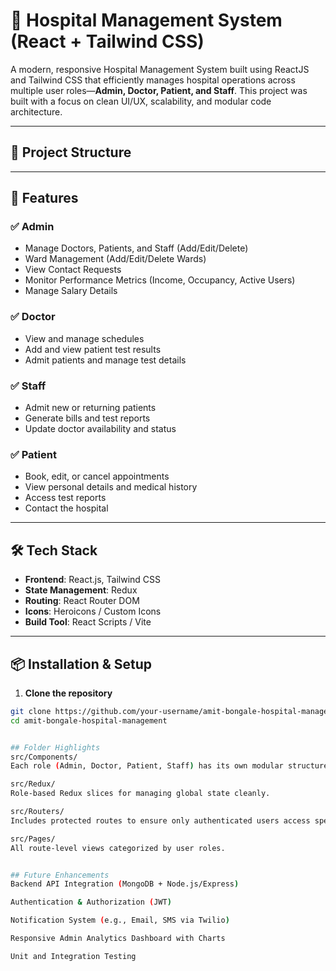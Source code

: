 # 🏥 Hospital Management System (React + Tailwind CSS)

A modern, responsive Hospital Management System built using ReactJS and Tailwind CSS that efficiently manages hospital operations across multiple user roles—**Admin, Doctor, Patient, and Staff**. This project was built with a focus on clean UI/UX, scalability, and modular code architecture.

---

## 📁 Project Structure


---

## 🚀 Features

### ✅ Admin
- Manage Doctors, Patients, and Staff (Add/Edit/Delete)
- Ward Management (Add/Edit/Delete Wards)
- View Contact Requests
- Monitor Performance Metrics (Income, Occupancy, Active Users)
- Manage Salary Details

### ✅ Doctor
- View and manage schedules
- Add and view patient test results
- Admit patients and manage test details

### ✅ Staff
- Admit new or returning patients
- Generate bills and test reports
- Update doctor availability and status

### ✅ Patient
- Book, edit, or cancel appointments
- View personal details and medical history
- Access test reports
- Contact the hospital

---

## 🛠️ Tech Stack

- **Frontend**: React.js, Tailwind CSS
- **State Management**: Redux
- **Routing**: React Router DOM
- **Icons**: Heroicons / Custom Icons
- **Build Tool**: React Scripts / Vite

---

## 📦 Installation & Setup

1. **Clone the repository**

```bash
git clone https://github.com/your-username/amit-bongale-hospital-management.git
cd amit-bongale-hospital-management


## Folder Highlights
src/Components/
Each role (Admin, Doctor, Patient, Staff) has its own modular structure of components for better separation of concerns.

src/Redux/
Role-based Redux slices for managing global state cleanly.

src/Routers/
Includes protected routes to ensure only authenticated users access specific pages.

src/Pages/
All route-level views categorized by user roles.


## Future Enhancements
Backend API Integration (MongoDB + Node.js/Express)

Authentication & Authorization (JWT)

Notification System (e.g., Email, SMS via Twilio)

Responsive Admin Analytics Dashboard with Charts

Unit and Integration Testing



